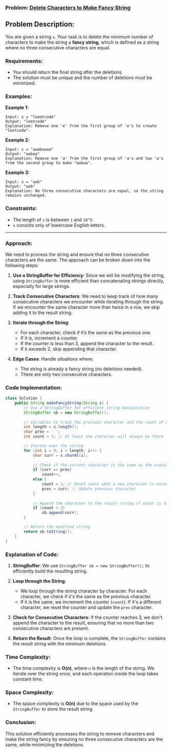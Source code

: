 ### Problem: [Delete Characters to Make Fancy String](https://leetcode.com/problems/delete-characters-to-make-fancy-string/description/?envType=daily-question&envId=2024-11-01)

## Problem Description:

You are given a string `s`. Your task is to delete the minimum number of characters to make the string a **fancy string**, which is defined as a string where no three consecutive characters are equal.

### Requirements:
- You should return the final string after the deletions.
- The solution must be unique and the number of deletions must be minimized.

### Examples:

**Example 1:**
```plaintext
Input: s = "leeetcode"
Output: "leetcode"
Explanation: Remove one 'e' from the first group of 'e's to create "leetcode".
```

**Example 2:**
```plaintext
Input: s = "aaabaaaa"
Output: "aabaa"
Explanation: Remove one 'a' from the first group of 'a's and two 'a's from the second group to make "aabaa".
```

**Example 3:**
```plaintext
Input: s = "aab"
Output: "aab"
Explanation: No three consecutive characters are equal, so the string remains unchanged.
```

### Constraints:
- The length of `s` is between `1` and `10^5`.
- `s` consists only of lowercase English letters.

---

### Approach:

We need to process the string and ensure that no three consecutive characters are the same. The approach can be broken down into the following steps:

1. **Use a StringBuffer for Efficiency**: Since we will be modifying the string, using `StringBuffer` is more efficient than concatenating strings directly, especially for large strings.

2. **Track Consecutive Characters**: We need to keep track of how many consecutive characters we encounter while iterating through the string. If we encounter the same character more than twice in a row, we skip adding it to the result string.

3. **Iterate through the String**:
   - For each character, check if it’s the same as the previous one.
   - If it is, increment a counter.
   - If the counter is less than 3, append the character to the result.
   - If it exceeds 2, skip appending that character.

4. **Edge Cases**: Handle situations where:
   - The string is already a fancy string (no deletions needed).
   - There are only two consecutive characters.

### Code Implementation:

```java
class Solution {
    public String makeFancyString(String s) {
        // Use a StringBuffer for efficient string manipulation
        StringBuffer sb = new StringBuffer();
        
        // Variables to track the previous character and the count of consecutive characters
        int length = s.length();
        char prev = ' ';
        int count = 1; // At least one character will always be there

        // Iterate over the string
        for (int i = 0; i < length; i++) {
            char curr = s.charAt(i);
            
            // Check if the current character is the same as the previous one
            if (curr == prev)
                count++;
            else {
                count = 1; // Reset count when a new character is encountered
                prev = curr; // Update previous character
            }
            
            // Append the character to the result string if count is less than 3
            if (count < 3)
                sb.append(curr);
        }

        // Return the modified string
        return sb.toString();
    }
}
```

### Explanation of Code:

1. **StringBuffer**: We use `StringBuffer sb = new StringBuffer();` to efficiently build the resulting string.
   
2. **Loop through the String**:
   - We loop through the string character by character. For each character, we check if it's the same as the previous character.
   - If it is the same, we increment the counter (`count`). If it's a different character, we reset the counter and update the `prev` character.
   
3. **Check for Consecutive Characters**: If the counter reaches 3, we don't append the character to the result, ensuring that no more than two consecutive characters are present.

4. **Return the Result**: Once the loop is complete, the `StringBuffer` contains the result string with the minimum deletions.

### Time Complexity:
- The time complexity is **O(n)**, where `n` is the length of the string. We iterate over the string once, and each operation inside the loop takes constant time.

### Space Complexity:
- The space complexity is **O(n)** due to the space used by the `StringBuffer` to store the result string.

### Conclusion:
This solution efficiently processes the string to remove characters and make the string fancy by ensuring no three consecutive characters are the same, while minimizing the deletions.
